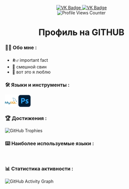 <div id="badges" align ="center"> 
  <a href= " https://vk.com/a.proninaaa ">
    <img src = "https://img.shields.io/badge/VK-blue?style=for-the-badge&logo=VK&logoColor=white" alt="VK Badge"/>
  </a>
 
  <a href= " https://mail.google.com/mail/u/1/#inbox ">
    <img src = "https://img.shields.io/badge/EMAIL-red?style=for-the-badge&logo=Gmail&logoColor=white" alt="VK Badge"/>
  </a>
</div>

<div id="viewprof" align="center">
  <img src="https://komarev.com/ghpvc/?username=prAleksa&style=flat-square&color=blue" alt="Profile Views Counter"/>
</div>

<div id="heythere" align="center"> 
  <h1> Профиль на GITHUB </h1> 
</div>

### 👩‍💻 Обо мне :

- ⛹️‍♂️ important fact
- 🐷 смешной свин
- 💸 вот это я люблю

### 🛠️ Языки и инструменты :

<div>
  <img src="https://github.com/devicons/devicon/blob/master/icons/mysql/mysql-original-wordmark.svg" width="40" height="40"/>
  <img src="https://github.com/devicons/devicon/blob/master/icons/photoshop/photoshop-original.svg" width="40" height="40"/>
</div>

### 🏆 Достижения :

<div>
  <img src="https://github-profile-trophy.vercel.app/?username=prAleksa" alt="GitHub Trophies"/>
</div>

### ⌨️ Наиболее используемые языки :

<div>
  <img src="https://github-readme-stats.vercel.app/api/top-langs/?username=prAleksa" alt=""/>
</div>

### 📊 Статистика активности :

<div>
  <img src="https://github-readme-activity-graph.vercel.app/graph?username=prAleksa&theme=dracula" alt="GitHub Activity Graph"/>
</div>
